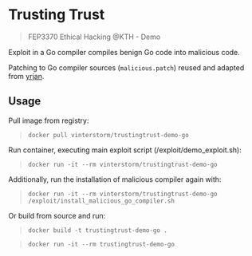 # Trusting Trust
> FEP3370 Ethical Hacking @KTH - Demo

Exploit in a Go compiler compiles benign Go code into malicious code.

Patching to Go compiler sources (`malicious.patch`) reused and adapted from [yrjan](https://github.com/yrjan/untrustworthy_go/blob/master/untrustworthy_go.patch).


## Usage

Pull image from registry:

> `docker pull vinterstorm/trustingtrust-demo-go`


Run container, executing main exploit script (/exploit/demo_exploit.sh):

> `docker run -it --rm vinterstorm/trustingtrust-demo-go`


Additionally, run the installation of malicious compiler again with:

> `docker run -it --rm vinterstorm/trustingtrust-demo-go /exploit/install_malicious_go_compiler.sh`

Or build from source and run:

> `docker build -t trustingtrust-demo-go .`

> `docker run -it --rm trustingtrust-demo-go`

